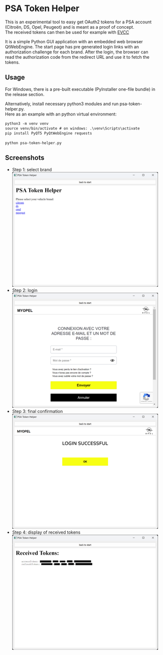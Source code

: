 # PSA Token Helper
This is an experimental tool to easy get OAuth2 tokens for a PSA account (Citroën, DS, Opel, Peugeot) and is meant as a proof of concept.  
The received tokens can then be used for example with [EVCC](https://github.com/evcc-io/evcc)

It is a simple Python GUI application with an embedded web browser QtWebEngine.
The start page has pre generated login links with an authorization challenge for each brand.
After the login, the browser can read the authorization code from the redirect URL and use it to fetch the tokens.

## Usage
For Windows, there is a pre-built executable (PyInstaller one-file bundle) in the release section.

Alternatively, install necessary python3 modules and run psa-token-helper.py.  
Here as an example with an python virtual environment:
```
python3 -m venv venv
source venv/bin/activate # on windows: .\venv\Scripts\activate
pip install PyQT5 PyQtWebEngine requests

python psa-token-helper.py
```

## Screenshots
* Step 1: select brand
![step1](screenshots/step1.png)
* Step 2: login
![step1](screenshots/step2.png)
* Step 3: final confirmation
![step1](screenshots/step3.png)
* Step 4: display of received tokens
![step1](screenshots/step4.png)
